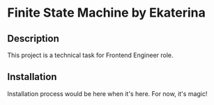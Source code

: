 # Finite State Machine by Ekaterina

## Description

This project is a technical task for Frontend Engineer role.

## Installation

Installation process would be here when it's here. For now, it's magic!
